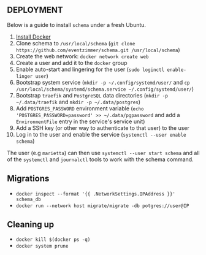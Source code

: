 DEPLOYMENT
----------

Below is a guide to install `schema` under a fresh Ubuntu.

1. [Install Docker](https://docs.docker.com/compose/install/)
2. Clone schema to `/usr/local/schema` (`git clone https://github.com/eventzimmer/schema.git /usr/local/schema`)
3. Create the web network: `docker network create web`
4. Create a user and add it to the `docker` group
5. Enable auto-start and lingering for the user (`sudo loginctl enable-linger user`)
6. Bootstrap system service (`mkdir -p ~/.config/systemd/user/` and `cp /usr/local/schema/systemd/schema.service ~/.config/systemd/user/`)
7. Bootstrap `traefik` and `PostgreSQL` data directories (`mkdir -p ~/.data/traefik` and `mkdir -p ~/.data/postgres`)
8. Add `POSTGRES_PASSWORD` environment variable (`echo 'POSTGRES_PASSWORD=password' >> ~/.data/pgpassword` and add a `EnvironmentFile` entry in the service's service unit)
9. Add a SSH key (or other way to authenticate to that user) to the user
10. Log in to the user and enable the service (`systemctl --user enable schema`)

The user (e.g `marietta`) can then use `systemctl --user start schema` and all of the `systemctl` and `journalctl` tools to work with the schema command.

## Migrations

- `docker inspect --format '{{ .NetworkSettings.IPAddress }}' schema_db`
- `docker run --network host migrate/migrate -db potgres://user@IP`

## Cleaning up

- `docker kill $(docker ps -q)`
- `docker system prune`
